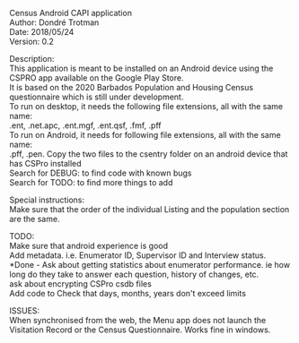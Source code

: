 Census Android CAPI application  
Author: Dondré Trotman  
Date: 2018/05/24  
Version: 0.2  
  
Description:  
This application is meant to be installed on an Android device using the CSPRO app available on the Google Play Store.  
It is based on the 2020 Barbados Population and Housing Census questionnaire which is still under development.  
To run on desktop, it needs the following file extensions, all with the same name:  
.ent, .net.apc, .ent.mgf, .ent.qsf, .fmf, .pff  
To run on Android, it needs for following file extensions, all with the same name:  
.pff, .pen. Copy the two files to the csentry folder on an android device that has CSPro installed    
Search for DEBUG: to find code with known bugs   
Search for TODO: to find more things to add  
  
Special instructions:   
Make sure that the order of the individual Listing and the population section are the same.  
  
TODO:  
Make sure that android experience is good  
Add metadata. i.e. Enumerator ID, Supervisor ID and Interview status.  
*Done - Ask about getting statistics about enumerator performance. ie how long do they take to answer each question, history of changes, etc.  
ask about encrypting CSPro csdb files  
Add code to Check that days, months, years don't exceed limits  
     
ISSUES:  
When synchronised from the web, the Menu app does not launch the Visitation Record or the Census Questionnaire. Works fine in windows.
